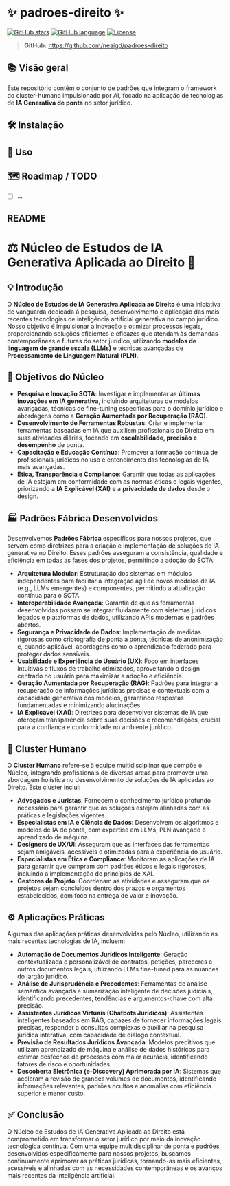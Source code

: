 # ✨ padroes-direito ✨

[![GitHub stars](https://img.shields.io/github/stars/neaigd/padroes-direito?style=social)](https://github.com/neaigd/padroes-direito)
[![GitHub language](https://img.shields.io/github/languages/top/neaigd/padroes-direito?style=flat&color=blue)](https://github.com/neaigd/padroes-direito)
[![License](https://img.shields.io/badge/license-None-red)](https://github.com/neaigd/padroes-direito)

> **GitHub:** <https://github.com/neaigd/padroes-direito>

## 📚 Visão geral
Este repositório contêm o conjunto de padrões que integram o framework do cluster-humano impulsionado por AI, focado na aplicação de tecnologias de **IA Generativa de ponta** no setor jurídico.

## 🛠️ Instalação
<!-- instruções -->

## 🚀 Uso
<!-- exemplos -->

## 🗺️ Roadmap / TODO
- [ ] ...

## README
# ⚖️ Núcleo de Estudos de IA Generativa Aplicada ao Direito 🤖

## 💡 Introdução

O **Núcleo de Estudos de IA Generativa Aplicada ao Direito** é uma iniciativa de vanguarda dedicada à pesquisa, desenvolvimento e aplicação das mais recentes tecnologias de inteligência artificial generativa no campo jurídico. Nosso objetivo é impulsionar a inovação e otimizar processos legais, proporcionando soluções eficientes e eficazes que atendam às demandas contemporâneas e futuras do setor jurídico, utilizando **modelos de linguagem de grande escala (LLMs)** e técnicas avançadas de **Processamento de Linguagem Natural (PLN)**.

## 🎯 Objetivos do Núcleo

- **Pesquisa e Inovação SOTA**: Investigar e implementar as **últimas inovações em IA generativa**, incluindo arquiteturas de modelos avançadas, técnicas de fine-tuning específicas para o domínio jurídico e abordagens como a **Geração Aumentada por Recuperação (RAG)**.
- **Desenvolvimento de Ferramentas Robustas**: Criar e implementar ferramentas baseadas em IA que auxiliem profissionais do Direito em suas atividades diárias, focando em **escalabilidade, precisão e desempenho** de ponta.
- **Capacitação e Educação Contínua**: Promover a formação contínua de profissionais jurídicos no uso e entendimento das tecnologias de IA mais avançadas.
- **Ética, Transparência e Compliance**: Garantir que todas as aplicações de IA estejam em conformidade com as normas éticas e legais vigentes, priorizando a **IA Explicável (XAI)** e a **privacidade de dados** desde o design.

## 🏭 Padrões Fábrica Desenvolvidos

Desenvolvemos **Padrões Fábrica** específicos para nossos projetos, que servem como diretrizes para a criação e implementação de soluções de IA generativa no Direito. Esses padrões asseguram a consistência, qualidade e eficiência em todas as fases dos projetos, permitindo a adoção do SOTA:

- **Arquitetura Modular**: Estruturação dos sistemas em módulos independentes para facilitar a integração ágil de novos modelos de IA (e.g., LLMs emergentes) e componentes, permitindo a atualização contínua para o SOTA.
- **Interoperabilidade Avançada**: Garantia de que as ferramentas desenvolvidas possam se integrar fluidamente com sistemas jurídicos legados e plataformas de dados, utilizando APIs modernas e padrões abertos.
- **Segurança e Privacidade de Dados**: Implementação de medidas rigorosas como criptografia de ponta a ponta, técnicas de anonimização e, quando aplicável, abordagens como o aprendizado federado para proteger dados sensíveis.
- **Usabilidade e Experiência do Usuário (UX)**: Foco em interfaces intuitivas e fluxos de trabalho otimizados, aproveitando o design centrado no usuário para maximizar a adoção e eficiência.
- **Geração Aumentada por Recuperação (RAG)**: Padrões para integrar a recuperação de informações jurídicas precisas e contextuais com a capacidade generativa dos modelos, garantindo respostas fundamentadas e minimizando alucinações.
- **IA Explicável (XAI)**: Diretrizes para desenvolver sistemas de IA que ofereçam transparência sobre suas decisões e recomendações, crucial para a confiança e conformidade no ambiente jurídico.

## 🤝 Cluster Humano

O **Cluster Humano** refere-se à equipe multidisciplinar que compõe o Núcleo, integrando profissionais de diversas áreas para promover uma abordagem holística no desenvolvimento de soluções de IA aplicadas ao Direito. Este cluster inclui:

- **Advogados e Juristas**: Fornecem o conhecimento jurídico profundo necessário para garantir que as soluções estejam alinhadas com as práticas e legislações vigentes.
- **Especialistas em IA e Ciência de Dados**: Desenvolvem os algoritmos e modelos de IA de ponta, com expertise em LLMs, PLN avançado e aprendizado de máquina.
- **Designers de UX/UI**: Asseguram que as interfaces das ferramentas sejam amigáveis, acessíveis e otimizadas para a experiência do usuário.
- **Especialistas em Ética e Compliance**: Monitoram as aplicações de IA para garantir que cumpram com padrões éticos e legais rigorosos, incluindo a implementação de princípios de XAI.
- **Gestores de Projeto**: Coordenam as atividades e asseguram que os projetos sejam concluídos dentro dos prazos e orçamentos estabelecidos, com foco na entrega de valor e inovação.

## ⚙️ Aplicações Práticas

Algumas das aplicações práticas desenvolvidas pelo Núcleo, utilizando as mais recentes tecnologias de IA, incluem:

- **Automação de Documentos Jurídicos Inteligente**: Geração contextualizada e personalizável de contratos, petições, pareceres e outros documentos legais, utilizando LLMs fine-tuned para as nuances do jargão jurídico.
- **Análise de Jurisprudência e Precedentes**: Ferramentas de análise semântica avançada e sumarização inteligente de decisões judiciais, identificando precedentes, tendências e argumentos-chave com alta precisão.
- **Assistentes Jurídicos Virtuais (Chatbots Jurídicos)**: Assistentes inteligentes baseados em RAG, capazes de fornecer informações legais precisas, responder a consultas complexas e auxiliar na pesquisa jurídica interativa, com capacidade de diálogo contextual.
- **Previsão de Resultados Jurídicos Avançada**: Modelos preditivos que utilizam aprendizado de máquina e análise de dados históricos para estimar desfechos de processos com maior acurácia, identificando fatores de risco e oportunidades.
- **Descoberta Eletrônica (e-Discovery) Aprimorada por IA**: Sistemas que aceleram a revisão de grandes volumes de documentos, identificando informações relevantes, padrões ocultos e anomalias com eficiência superior e menor custo.

## ✅ Conclusão

O Núcleo de Estudos de IA Generativa Aplicada ao Direito está comprometido em transformar o setor jurídico por meio da inovação tecnológica contínua. Com uma equipe multidisciplinar de ponta e padrões desenvolvidos especificamente para nossos projetos, buscamos continuamente aprimorar as práticas jurídicas, tornando-as mais eficientes, acessíveis e alinhadas com as necessidades contemporâneas e os avanços mais recentes da inteligência artificial.
